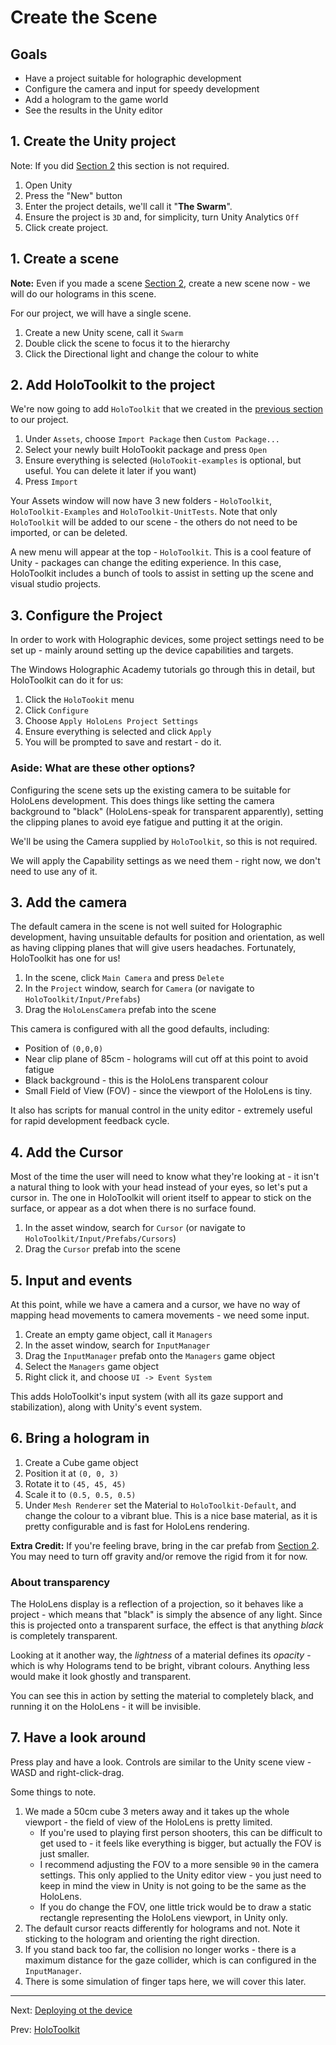 # Create the Scene

## Goals

* Have a project suitable for holographic development
* Configure the camera and input for speedy development
* Add a hologram to the game world
* See the results in the Unity editor

## 1. Create the Unity project

Note: If you did [Section 2](2-unity-overview.md) this section is not required.

1. Open Unity
2. Press the "New" button
3. Enter the project details, we'll call it "**The Swarm**".
4. Ensure the project is `3D` and, for simplicity, turn Unity Analytics `Off`
5. Click create project.

## 1. Create a scene

**Note:** Even if you made a scene [Section 2](2-unity-overview.md), create a new scene now - we will do our holograms in this scene.

For our project, we will have a single scene.

1. Create a new Unity scene, call it `Swarm`
2. Double click the scene to focus it to the hierarchy
3. Click the Directional light and change the colour to white

## 2. Add HoloToolkit to the project

We're now going to add `HoloToolkit` that we created in the [previous section](3-holotoolkit.md) to our project.

1. Under `Assets`, choose `Import Package` then `Custom Package...`
2. Select your newly built HoloTookit package and press `Open`
3. Ensure everything is selected (`HoloTookit-examples` is optional, but useful. You can delete it later if you want)
4. Press `Import`

Your Assets window will now have 3 new folders - `HoloToolkit`, `HoloToolkit-Examples` and `HoloToolkit-UnitTests`.  Note that only `HoloToolkit` will be added to our scene - the others do not need to be imported, or can be deleted.

A new menu will appear at the top - `HoloToolkit`. This is a cool feature of Unity - packages can change the editing experience.  In this case, HoloToolkit includes a bunch of tools to assist in setting up the scene and visual studio projects.

## 3. Configure the Project

In order to work with Holographic devices, some project settings need to be set up - mainly around setting up the device capabilities and targets.

The Windows Holographic Academy tutorials go through this in detail, but HoloToolkit can do it for us:

1. Click the `HoloTookit` menu
2. Click `Configure`
3. Choose `Apply HoloLens Project Settings`
4. Ensure everything is selected and click `Apply`
5. You will be prompted to save and restart - do it.

### Aside: What are these other options?

Configuring the scene sets up the existing camera to be suitable for HoloLens development.  This does things like setting the camera background to "black" (HoloLens-speak for transparent apparently), setting the clipping planes to avoid eye fatigue and putting it at the origin.

We'll be using the Camera supplied by `HoloToolkit`, so this is not required.

We will apply the Capability settings as we need them - right now, we don't need to use any of it.

## 3. Add the camera

The default camera in the scene is not well suited for Holographic development, having unsuitable defaults for position and orientation, as well as having clipping planes that will give users headaches.  Fortunately, HoloToolkit has one for us!

1. In the scene, click `Main Camera` and press `Delete`
2. In the `Project` window, search for `Camera` (or navigate to `HoloToolkit/Input/Prefabs`)
3. Drag the `HoloLensCamera` prefab into the scene

This camera is configured with all the good defaults, including:

* Position of `(0,0,0)`
* Near clip plane of 85cm - holograms will cut off at this point to avoid fatigue
* Black background - this is the HoloLens transparent colour
* Small Field of View (FOV) - since the viewport of the HoloLens is tiny.

It also has scripts for manual control in the unity editor - extremely useful for rapid development feedback cycle.

## 4. Add the Cursor

Most of the time the user will need to know what they're looking at - it isn't a natural thing to look with your head instead of
your eyes, so let's put a cursor in. The one in HoloToolkit will orient itself to appear to stick on the surface, or appear as a dot
when there is no surface found. 

1. In the asset window, search for `Cursor` (or navigate to `HoloToolkit/Input/Prefabs/Cursors`)
2. Drag the `Cursor` prefab into the scene

## 5. Input and events

At this point, while we have a camera and a cursor, we have no way of mapping head movements to camera movements - we need some input.

1. Create an empty game object, call it `Managers` 
2. In the asset window, search for `InputManager`
3. Drag the `InputManager` prefab onto the `Managers` game object
4. Select the `Managers` game object
5. Right click it, and choose `UI -> Event System`

This adds HoloToolkit's input system (with all its gaze support and stabilization), along with Unity's event system.

## 6. Bring a hologram in

1. Create a Cube game object
2. Position it at `(0, 0, 3)`
3. Rotate it to `(45, 45, 45)`
4. Scale it to `(0.5, 0.5, 0.5)`
5. Under `Mesh Renderer` set the Material to `HoloToolkit-Default`, and change the colour to a vibrant blue.  This is a nice base material, as it is pretty configurable and is fast for HoloLens rendering.

**Extra Credit:** If you're feeling brave, bring in the car prefab from [Section 2](2-unity-overview.md). You may need to turn off gravity and/or remove the rigid from it for now.

### About transparency

The HoloLens display is a reflection of a projection, so it behaves like a project - which means that "black" is simply the absence of any light.  Since this is projected onto a transparent surface, the effect is that anything _black_ is completely transparent.

Looking at it another way, the _lightness_ of a material defines its _opacity_ - which is why Holograms tend to be bright, vibrant colours.  Anything less would make it look ghostly and transparent.

You can see this in action by setting the material to completely black, and running it on the HoloLens - it will be invisible.

## 7. Have a look around

Press play and have a look.  Controls are similar to the Unity scene view - WASD and right-click-drag.

Some things to note.

1. We made a 50cm cube 3 meters away and it takes up the whole viewport - the field of view of the HoloLens is pretty limited.    
    * If you're used to playing first person shooters, this can be difficult to get used to - it feels like everything is bigger, but actually the FOV is just smaller.
    * I recommend adjusting the FOV to a more sensible `90` in the camera settings. This only applied to the Unity editor view - you just need to keep in mind the view in Unity is not going to be the same as the HoloLens.
    * If you do change the FOV, one little trick would be to draw a static rectangle representing the HoloLens viewport, in Unity only.
2. The default cursor reacts differently for holograms and not.  Note it sticking to the hologram and orienting the right direction.
3. If you stand back too far, the collision no longer works - there is a maximum distance for the gaze collider, which is can configured in the `InputManager`.
4. There is some simulation of finger taps here, we will cover this later.

---
Next: [Deploying ot the device](5-deployment.md)

Prev: [HoloToolkit](3-holotoolkit.md)

